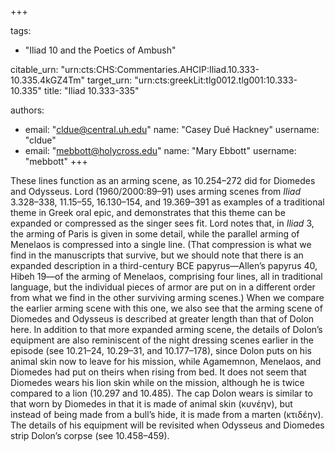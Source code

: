 +++

tags:
- "Iliad 10 and the Poetics of Ambush"

citable_urn: "urn:cts:CHS:Commentaries.AHCIP:Iliad.10.333-10.335.4kGZ4Tm"
target_urn: "urn:cts:greekLit:tlg0012.tlg001:10.333-10.335"
title: "Iliad 10.333-335"

authors:
- email: "cldue@central.uh.edu"
  name: "Casey Dué Hackney"
  username: "cldue"
- email: "mebbott@holycross.edu"
  name: "Mary Ebbott"
  username: "mebbott"
+++

<p>These lines function as an arming scene, as 10.254–272 did for Diomedes and Odysseus. Lord (1960/2000:89–91) uses arming scenes from <em>Iliad</em> 3.328–338, 11.15–55, 16.130–154, and 19.369–391 as examples of a traditional theme in Greek oral epic, and demonstrates that this theme can be expanded or compressed as the singer sees fit. Lord notes that, in <em>Iliad</em> 3, the arming of Paris is given in some detail, while the parallel arming of Menelaos is compressed into a single line. (That compression is what we find in the manuscripts that survive, but we should note that there is an expanded description in a third-century BCE papyrus—Allen’s papyrus 40, Hibeh 19—of the arming of Menelaos, comprising four lines, all in traditional language, but the individual pieces of armor are put on in a different order from what we find in the other surviving arming scenes.) When we compare the earlier arming scene with this one, we also see that the arming scene of Diomedes and Odysseus is described at greater length than that of Dolon here. In addition to that more expanded arming scene, the details of Dolon’s equipment are also reminiscent of the night dressing scenes earlier in the episode (see 10.21–24, 10.29–31, and 10.177–178), since Dolon puts on his animal skin now to leave for his mission, while Agamemnon, Menelaos, and Diomedes had put on theirs when rising from bed. It does not seem that Diomedes wears his lion skin while on the mission, although he is twice compared to a lion (10.297 and 10.485). The cap Dolon wears is similar to that worn by Diomedes in that it is made of animal skin (κυνέην), but instead of being made from a bull’s hide, it is made from a marten (κτιδέην). The details of his equipment will be revisited when Odysseus and Diomedes strip Dolon’s corpse (see 10.458–459).</p>